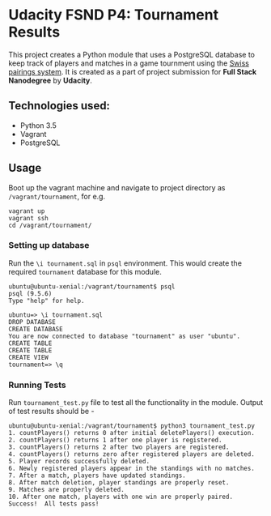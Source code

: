 # Udacity FSND P4: Tournament Results

This project creates a Python module that uses a PostgreSQL database to keep track of players and matches in a game tournment using the [Swiss pairings system](https://en.wikipedia.org/wiki/Swiss-system_tournament). It is created as a part of project submission for **Full Stack Nanodegree** by **Udacity**.

## Technologies used:

* Python 3.5
* Vagrant
* PostgreSQL

## Usage

Boot up the vagrant machine and navigate to project directory as `/vagrant/tournament`, for e.g.
```
vagrant up
vagrant ssh
cd /vagrant/tournament/
```

### Setting up database

Run the `\i tournament.sql` in `psql` environment. This would create the required `tournament` database for this module.
```
ubuntu@ubuntu-xenial:/vagrant/tournament$ psql
psql (9.5.6)
Type "help" for help.

ubuntu=> \i tournament.sql
DROP DATABASE
CREATE DATABASE
You are now connected to database "tournament" as user "ubuntu".
CREATE TABLE
CREATE TABLE
CREATE VIEW
tournament=> \q
```

### Running Tests

Run `tournament_test.py` file to test all the functionality in the module. Output of test results should be -
```
ubuntu@ubuntu-xenial:/vagrant/tournament$ python3 tournament_test.py
1. countPlayers() returns 0 after initial deletePlayers() execution.
2. countPlayers() returns 1 after one player is registered.
3. countPlayers() returns 2 after two players are registered.
4. countPlayers() returns zero after registered players are deleted.
5. Player records successfully deleted.
6. Newly registered players appear in the standings with no matches.
7. After a match, players have updated standings.
8. After match deletion, player standings are properly reset.
9. Matches are properly deleted.
10. After one match, players with one win are properly paired.
Success!  All tests pass!
```
